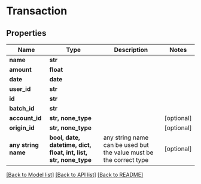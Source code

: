 # Transaction


## Properties
Name | Type | Description | Notes
------------ | ------------- | ------------- | -------------
**name** | **str** |  | 
**amount** | **float** |  | 
**date** | **date** |  | 
**user_id** | **str** |  | 
**id** | **str** |  | 
**batch_id** | **str** |  | 
**account_id** | **str, none_type** |  | [optional] 
**origin_id** | **str, none_type** |  | [optional] 
**any string name** | **bool, date, datetime, dict, float, int, list, str, none_type** | any string name can be used but the value must be the correct type | [optional]

[[Back to Model list]](../README.md#documentation-for-models) [[Back to API list]](../README.md#documentation-for-api-endpoints) [[Back to README]](../README.md)


